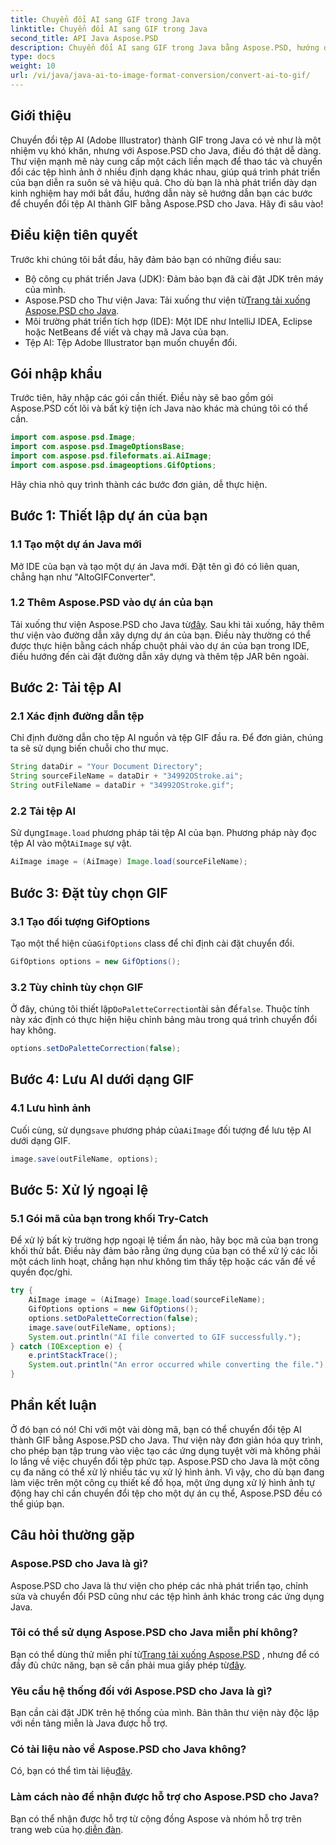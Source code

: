 ```yaml
---
title: Chuyển đổi AI sang GIF trong Java
linktitle: Chuyển đổi AI sang GIF trong Java
second_title: API Java Aspose.PSD
description: Chuyển đổi AI sang GIF trong Java bằng Aspose.PSD, hướng dẫn đơn giản, hiệu quả dành cho nhà phát triển. Tìm hiểu các điều kiện tiên quyết, các bước và Câu hỏi thường gặp để chuyển đổi liền mạch.
type: docs
weight: 10
url: /vi/java/java-ai-to-image-format-conversion/convert-ai-to-gif/
---
```

## Giới thiệu
Chuyển đổi tệp AI (Adobe Illustrator) thành GIF trong Java có vẻ như là một nhiệm vụ khó khăn, nhưng với Aspose.PSD cho Java, điều đó thật dễ dàng. Thư viện mạnh mẽ này cung cấp một cách liền mạch để thao tác và chuyển đổi các tệp hình ảnh ở nhiều định dạng khác nhau, giúp quá trình phát triển của bạn diễn ra suôn sẻ và hiệu quả. Cho dù bạn là nhà phát triển dày dạn kinh nghiệm hay mới bắt đầu, hướng dẫn này sẽ hướng dẫn bạn các bước để chuyển đổi tệp AI thành GIF bằng Aspose.PSD cho Java. Hãy đi sâu vào!
## Điều kiện tiên quyết
Trước khi chúng tôi bắt đầu, hãy đảm bảo bạn có những điều sau:
- Bộ công cụ phát triển Java (JDK): Đảm bảo bạn đã cài đặt JDK trên máy của mình.
- Aspose.PSD cho Thư viện Java: Tải xuống thư viện từ[Trang tải xuống Aspose.PSD cho Java](https://releases.aspose.com/psd/java/).
- Môi trường phát triển tích hợp (IDE): Một IDE như IntelliJ IDEA, Eclipse hoặc NetBeans để viết và chạy mã Java của bạn.
- Tệp AI: Tệp Adobe Illustrator bạn muốn chuyển đổi.
## Gói nhập khẩu
Trước tiên, hãy nhập các gói cần thiết. Điều này sẽ bao gồm gói Aspose.PSD cốt lõi và bất kỳ tiện ích Java nào khác mà chúng tôi có thể cần.
```java
import com.aspose.psd.Image;
import com.aspose.psd.ImageOptionsBase;
import com.aspose.psd.fileformats.ai.AiImage;
import com.aspose.psd.imageoptions.GifOptions;
```
Hãy chia nhỏ quy trình thành các bước đơn giản, dễ thực hiện.
## Bước 1: Thiết lập dự án của bạn
### 1.1 Tạo một dự án Java mới
Mở IDE của bạn và tạo một dự án Java mới. Đặt tên gì đó có liên quan, chẳng hạn như "AItoGIFConverter".
### 1.2 Thêm Aspose.PSD vào dự án của bạn
 Tải xuống thư viện Aspose.PSD cho Java từ[đây](https://releases.aspose.com/psd/java/). Sau khi tải xuống, hãy thêm thư viện vào đường dẫn xây dựng dự án của bạn. Điều này thường có thể được thực hiện bằng cách nhấp chuột phải vào dự án của bạn trong IDE, điều hướng đến cài đặt đường dẫn xây dựng và thêm tệp JAR bên ngoài.
## Bước 2: Tải tệp AI
### 2.1 Xác định đường dẫn tệp
Chỉ định đường dẫn cho tệp AI nguồn và tệp GIF đầu ra. Để đơn giản, chúng ta sẽ sử dụng biến chuỗi cho thư mục.
```java
String dataDir = "Your Document Directory";
String sourceFileName = dataDir + "34992OStroke.ai";
String outFileName = dataDir + "34992OStroke.gif";
```
### 2.2 Tải tệp AI
 Sử dụng`Image.load` phương pháp tải tệp AI của bạn. Phương pháp này đọc tệp AI vào một`AiImage` sự vật.
```java
AiImage image = (AiImage) Image.load(sourceFileName);
```
## Bước 3: Đặt tùy chọn GIF
### 3.1 Tạo đối tượng GifOptions
 Tạo một thể hiện của`GifOptions` class để chỉ định cài đặt chuyển đổi.
```java
GifOptions options = new GifOptions();
```
### 3.2 Tùy chỉnh tùy chọn GIF
 Ở đây, chúng tôi thiết lập`DoPaletteCorrection`tài sản để`false`. Thuộc tính này xác định có thực hiện hiệu chỉnh bảng màu trong quá trình chuyển đổi hay không.
```java
options.setDoPaletteCorrection(false);
```
## Bước 4: Lưu AI dưới dạng GIF
### 4.1 Lưu hình ảnh
 Cuối cùng, sử dụng`save` phương pháp của`AiImage` đối tượng để lưu tệp AI dưới dạng GIF.
```java
image.save(outFileName, options);
```
## Bước 5: Xử lý ngoại lệ
### 5.1 Gói mã của bạn trong khối Try-Catch
Để xử lý bất kỳ trường hợp ngoại lệ tiềm ẩn nào, hãy bọc mã của bạn trong khối thử bắt. Điều này đảm bảo rằng ứng dụng của bạn có thể xử lý các lỗi một cách linh hoạt, chẳng hạn như không tìm thấy tệp hoặc các vấn đề về quyền đọc/ghi.
```java
try {
    AiImage image = (AiImage) Image.load(sourceFileName);
    GifOptions options = new GifOptions();
    options.setDoPaletteCorrection(false);
    image.save(outFileName, options);
    System.out.println("AI file converted to GIF successfully.");
} catch (IOException e) {
    e.printStackTrace();
    System.out.println("An error occurred while converting the file.");
}
```
## Phần kết luận
Ở đó bạn có nó! Chỉ với một vài dòng mã, bạn có thể chuyển đổi tệp AI thành GIF bằng Aspose.PSD cho Java. Thư viện này đơn giản hóa quy trình, cho phép bạn tập trung vào việc tạo các ứng dụng tuyệt vời mà không phải lo lắng về việc chuyển đổi tệp phức tạp. 
Aspose.PSD cho Java là một công cụ đa năng có thể xử lý nhiều tác vụ xử lý hình ảnh. Vì vậy, cho dù bạn đang làm việc trên một công cụ thiết kế đồ họa, một ứng dụng xử lý hình ảnh tự động hay chỉ cần chuyển đổi tệp cho một dự án cụ thể, Aspose.PSD đều có thể giúp bạn.
## Câu hỏi thường gặp
### Aspose.PSD cho Java là gì?
Aspose.PSD cho Java là thư viện cho phép các nhà phát triển tạo, chỉnh sửa và chuyển đổi PSD cũng như các tệp hình ảnh khác trong các ứng dụng Java.
### Tôi có thể sử dụng Aspose.PSD cho Java miễn phí không?
 Bạn có thể dùng thử miễn phí từ[Trang tải xuống Aspose.PSD](https://releases.aspose.com/) , nhưng để có đầy đủ chức năng, bạn sẽ cần phải mua giấy phép từ[đây](https://purchase.aspose.com/buy).
### Yêu cầu hệ thống đối với Aspose.PSD cho Java là gì?
Bạn cần cài đặt JDK trên hệ thống của mình. Bản thân thư viện này độc lập với nền tảng miễn là Java được hỗ trợ.
### Có tài liệu nào về Aspose.PSD cho Java không?
 Có, bạn có thể tìm tài liệu[đây](https://reference.aspose.com/psd/java/).
### Làm cách nào để nhận được hỗ trợ cho Aspose.PSD cho Java?
Bạn có thể nhận được hỗ trợ từ cộng đồng Aspose và nhóm hỗ trợ trên trang web của họ.[diễn đàn](https://forum.aspose.com/c/psd/34).
